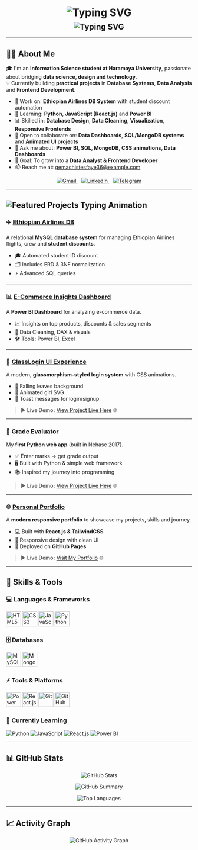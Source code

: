 <h1 align="center">
  <img src="https://readme-typing-svg.herokuapp.com?font=Fira+Code&duration=3000&pause=1500&color=00F7FF&center=true&vCenter=true&width=500&repeat=false&lines=Hey%20%F0%9F%91%8B;I%27m%20Gemachis%20Tesfaye" alt="Typing SVG" />
</h1>

<h2 align="center" style="margin-top: -10px;">
  <img src="https://readme-typing-svg.herokuapp.com?font=Fira+Code&duration=2500&pause=1000&delay=6000&color=FF6F61&center=true&vCenter=true&width=500&lines=Information%20Science%20Student;Aspiring%20Data%20Analyst%20%26%20Frontend%20Developer;Passionate%20about%20Design%20%26%20Innovation" alt="Typing SVG" />
</h2>     

---

## 👨‍🎓 About Me  

🎓 I'm an **Information Science student at Haramaya University**, passionate about bridging **data science, design and technology**.  
💡 Currently building **practical projects** in **Database Systems**, **Data Analysis** and **Frontend Development**.  

- 🔭 Work on: **Ethiopian Airlines DB System** with student discount automation  
- 🌱 Learning: **Python**, **JavaScript (React.js)** and **Power BI**
- 📊 Skilled in: **Database Design**, **Data Cleaning**, **Visualization**, **Responsive Frontends**  
- 👯 Open to collaborate on: **Data Dashboards**, **SQL/MongoDB systems** and **Animated UI projects**  
- 💬 Ask me about: **Power BI, SQL, MongoDB, CSS animations, Data Dashboards**  
- 🎯 Goal: To grow into a **Data Analyst & Frontend Developer**
- 📫 Reach me at: [gemachistesfaye36@example.com](mailto:gemachistesfaye36@example.com)  

<p align="center">
  <a href="https://mail.google.com/mail/?view=cm&to=gemachistesfaye36@example.com" target="_blank" style="margin-right: 10px;">
    <img src="https://img.shields.io/badge/Gmail-EA4335?style=for-the-badge&logo=gmail&logoColor=white" alt="Gmail">
  </a>
  <a href="https://www.linkedin.com/in/gemachis-tesfaye-137196318" target="_blank" style="margin-right: 10px;">
    <img src="https://img.shields.io/badge/LinkedIn-0077B5?style=for-the-badge&logo=linkedin&logoColor=white" alt="LinkedIn">
  </a>
  <a href="https://t.me/urjiiko1" target="_blank">
    <img src="https://img.shields.io/badge/Telegram-2CA5E0?style=for-the-badge&logo=telegram&logoColor=white" alt="Telegram">
  </a>
</p>

---

<h2 align="left">
  <img src="https://readme-typing-svg.herokuapp.com?font=Fira+Code&duration=2500&pause=1200&color=FF7F50&width=500&lines=📂+Featured+Projects" alt="Featured Projects Typing Animation" />
</h2>

### ✈️ [Ethiopian Airlines DB](https://github.com/urjiiko1/Database-Project)
A relational **MySQL database system** for managing Ethiopian Airlines flights, crew and **student discounts**.

- 🎓 Automated student ID discount  
- 🗂️ Includes ERD & 3NF normalization  
- ⚡ Advanced SQL queries  

---

### 📊 [E-Commerce Insights Dashboard](https://github.com/urjiiko1/FUTURE_DS_01)
A **Power BI Dashboard** for analyzing e-commerce data.  

- 📈 Insights on top products, discounts & sales segments  
- 🧹 Data Cleaning, DAX & visuals  
- 🛠️ Tools: Power BI, Excel  

---

### 🧊 [GlassLogin UI Experience](https://github.com/urjiiko1/code-craft/tree/main/CSS02)
A modern, **glassmorphism-styled login system** with CSS animations.  

- 🍂 Falling leaves background  
- 🚴 Animated girl SVG  
- 💬 Toast messages for login/signup  

>▶️ **Live Demo:** [View Project Live Here](https://urjiiko1.github.io/code-craft/CSS02/) 🌐  

---

### 📝 [Grade Evaluator](https://github.com/urjiiko1/GradeEvaluator)
My **first Python web app** (built in Nehase 2017).  

- ✅ Enter marks → get grade output  
- 🖥️ Built with Python & simple web framework  
- 📚 Inspired my journey into programming  

>▶️ **Live Demo:** [View Project Live Here](https://grade-evaluator.onrender.com/) 🌐

---

### 🌐 [Personal Portfolio](https://github.com/urjiiko1/Portfolio)
A **modern responsive portfolio** to showcase my projects, skills and journey.

- 💻 Built with **React.js & TailwindCSS**  
- 🎨 Responsive design with clean UI  
- 🚀 Deployed on **GitHub Pages**  

>▶️ **Live Demo:** [Visit My Portfolio](https://urjiiko1.github.io/Portfolio) 🌐  

---

## 🧰 Skills & Tools

### 💻 Languages & Frameworks
<p align="left">
  <img src="https://cdn.jsdelivr.net/gh/devicons/devicon/icons/html5/html5-original.svg" width="40" height="40" title="HTML5"/>
  <img src="https://cdn.jsdelivr.net/gh/devicons/devicon/icons/css3/css3-original.svg" width="40" height="40" title="CSS3"/>
  <img src="https://cdn.jsdelivr.net/gh/devicons/devicon/icons/javascript/javascript-original.svg" width="40" height="40" title="JavaScript"/>
  <img src="https://cdn.jsdelivr.net/gh/devicons/devicon/icons/python/python-original.svg" width="40" height="40" title="Python"/>
</p>

### 🗄️ Databases
<p align="left">
  <img src="https://cdn.jsdelivr.net/gh/devicons/devicon/icons/mysql/mysql-original-wordmark.svg" width="40" height="40" title="MySQL"/>
  <img src="https://cdn.jsdelivr.net/gh/devicons/devicon/icons/mongodb/mongodb-original.svg" width="40" height="40" title="MongoDB"/>
</p>

### ⚡ Tools & Platforms
<p align="left">
  <img src="https://raw.githubusercontent.com/microsoft/PowerBI-Icons/main/SVG/Power-BI.svg" width="40" height="40" title="Power BI"/>
  <img src="https://cdn.jsdelivr.net/gh/devicons/devicon/icons/react/react-original.svg" width="40" height="40" title="React.js"/>
  <img src="https://cdn.jsdelivr.net/gh/devicons/devicon/icons/git/git-original.svg" width="40" height="40" title="Git"/>
  <img src="https://cdn.jsdelivr.net/gh/devicons/devicon/icons/github/github-original.svg" width="40" height="40" title="GitHub"/>
</p>

### 🚀 Currently Learning
<p align="left">
  <img src="https://img.shields.io/badge/Python-3776AB?style=for-the-badge&logo=python&logoColor=white" title="Python"/>
  <img src="https://img.shields.io/badge/JavaScript-F7DF1E?style=for-the-badge&logo=javascript&logoColor=black" title="JavaScript"/>
  <img src="https://img.shields.io/badge/React-61DAFB?style=for-the-badge&logo=react&logoColor=black" title="React.js"/>
  <img src="https://img.shields.io/badge/PowerBI-F2C811?style=for-the-badge&logo=powerbi&logoColor=black" title="Power BI"/>
</p>

---

## 📊 GitHub Stats 

<p align="center">
  <img src="https://github-readme-stats.vercel.app/api?username=urjiiko1&show_icons=true&theme=tokyonight&hide_border=true" alt="GitHub Stats" />
</p>        

<p align="center">
  <img src="https://github-profile-summary-cards.vercel.app/api/cards/profile-details?username=urjiiko1&theme=tokyonight" alt="GitHub Summary" />
</p>

<p align="center">
  <img src="https://github-readme-stats.vercel.app/api/top-langs/?username=urjiiko1&layout=donut&theme=tokyonight&hide_border=true" alt="Top Languages" />
</p>

---

## 📈 Activity Graph 

<p align="center">
  <img src="https://activity-graph.vercel.app/graph?username=urjiiko1&theme=dracula" alt="GitHub Activity Graph">
</p>

